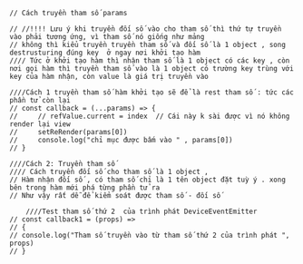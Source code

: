 
    
    // Cách truyền tham số params 
    
    // //!!!! Lưu ý khi truyền đối số vào cho tham số thì thứ tự truyền vào phải tương ứng, vì tham số nó giống như mảng 
    // không thì kiểu truyền truyền tham số và đối số là 1 object , song destrusturing đúng key  ở ngay nơi khởi tạo hàm  
    //// Tức ở khởi tạo hàm thì nhận tham số là 1 object có các key , còn nơi gọi hàm thì truyền tham số vào là 1 object có trường key trùng với key của hàm nhận, còn value là giá trị truyền vào 
    
    ////Cách 1 truyền tham số hàm khởi tạo sẽ để là rest tham số : tức các phần tử còn lại 
    // const callback = (...params) => {
    //     // refValue.current = index  // Cái này k sài được vì nó không render lại view
    //     setReRender(params[0])
    //     console.log("chỉ mục được bấm vào " , params[0])
    // }

    ////Cách 2: Truyền tham số 
    //// Cách truyền đối số cho tham số là 1 object ,
    // Hàm nhận đối số , có tham số chỉ là 1 tên object đặt tuỳ ý . xong bên trong hàm mới phá từng phần tử ra 
    // Như vậy rất dễ để kiểm soát được tham số - đối số

        ////Test tham số thứ 2  của trình phát DeviceEventEmitter
    // const callback1 = (props) =>
    // {
    // console.log("Tham số truyền vào từ tham số thứ 2 của trình phát ", props)
    // }